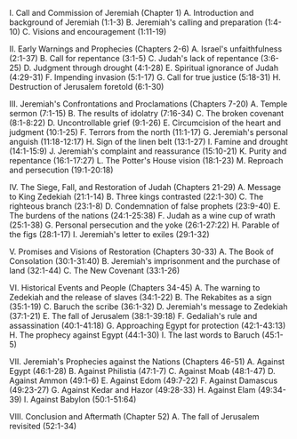 I. Call and Commission of Jeremiah (Chapter 1)
   A. Introduction and background of Jeremiah (1:1-3)
   B. Jeremiah's calling and preparation (1:4-10)
   C. Visions and encouragement (1:11-19)

II. Early Warnings and Prophecies (Chapters 2-6)
   A. Israel's unfaithfulness (2:1-37)
   B. Call for repentance (3:1-5)
   C. Judah's lack of repentance (3:6-25)
   D. Judgment through drought (4:1-28)
   E. Spiritual ignorance of Judah (4:29-31)
   F. Impending invasion (5:1-17)
   G. Call for true justice (5:18-31)
   H. Destruction of Jerusalem foretold (6:1-30)

III. Jeremiah's Confrontations and Proclamations (Chapters 7-20)
   A. Temple sermon (7:1-15)
   B. The results of idolatry (7:16-34)
   C. The broken covenant (8:1-8:22)
   D. Uncontrollable grief (9:1-26)
   E. Circumcision of the heart and judgment (10:1-25)
   F. Terrors from the north (11:1-17)
   G. Jeremiah's personal anguish (11:18-12:17)
   H. Sign of the linen belt (13:1-27)
   I. Famine and drought (14:1-15:9)
   J. Jeremiah's complaint and reassurance (15:10-21)
   K. Purity and repentance (16:1-17:27)
   L. The Potter's House vision (18:1-23)
   M. Reproach and persecution (19:1-20:18)

IV. The Siege, Fall, and Restoration of Judah (Chapters 21-29)
   A. Message to King Zedekiah (21:1-14)
   B. Three kings contrasted (22:1-30)
   C. The righteous branch (23:1-8)
   D. Condemnation of false prophets (23:9-40)
   E. The burdens of the nations (24:1-25:38)
   F. Judah as a wine cup of wrath (25:1-38)
   G. Personal persecution and the yoke (26:1-27:22)
   H. Parable of the figs (28:1-17)
   I. Jeremiah's letter to exiles (29:1-32)

V. Promises and Visions of Restoration (Chapters 30-33)
   A. The Book of Consolation (30:1-31:40)
   B. Jeremiah's imprisonment and the purchase of land (32:1-44)
   C. The New Covenant (33:1-26)

VI. Historical Events and People (Chapters 34-45)
   A. The warning to Zedekiah and the release of slaves (34:1-22)
   B. The Rekabites as a sign (35:1-19)
   C. Baruch the scribe (36:1-32)
   D. Jeremiah's message to Zedekiah (37:1-21)
   E. The fall of Jerusalem (38:1-39:18)
   F. Gedaliah's rule and assassination (40:1-41:18)
   G. Approaching Egypt for protection (42:1-43:13)
   H. The prophecy against Egypt (44:1-30)
   I. The last words to Baruch (45:1-5)

VII. Jeremiah's Prophecies against the Nations (Chapters 46-51)
    A. Against Egypt (46:1-28)
    B. Against Philistia (47:1-7)
    C. Against Moab (48:1-47)
    D. Against Ammon (49:1-6)
    E. Against Edom (49:7-22)
    F. Against Damascus (49:23-27)
    G. Against Kedar and Hazor (49:28-33)
    H. Against Elam (49:34-39)
    I. Against Babylon (50:1-51:64)

VIII. Conclusion and Aftermath (Chapter 52)
    A. The fall of Jerusalem revisited (52:1-34)